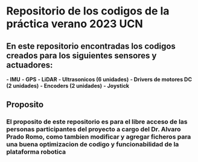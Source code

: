 # Repositorio de los codigos de la práctica verano 2023  UCN
## En este repositorio encontradas los codigos creados para los siguientes sensores y actuadores:

**- IMU**
**- GPS**
**- LiDAR**
**- Ultrasonicos (6 unidades)**
**- Drivers de motores DC (2 unidades)**
**- Encoders (2 unidades)**
**- Joystick**

## Proposito
### El proposito de este repositorio es para el libre acceso de las personas participantes del proyecto a cargo del Dr. Alvaro Prado Romo, como tambien modificar y agregar ficheros para una buena optimizacion de codigo y funcionabilidad de la plataforma robotica